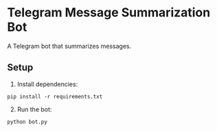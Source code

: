 # Telegram Message Summarization Bot

A Telegram bot that summarizes messages.

## Setup

1. Install dependencies:
```
pip install -r requirements.txt
```

2. Run the bot:
```
python bot.py
``` 